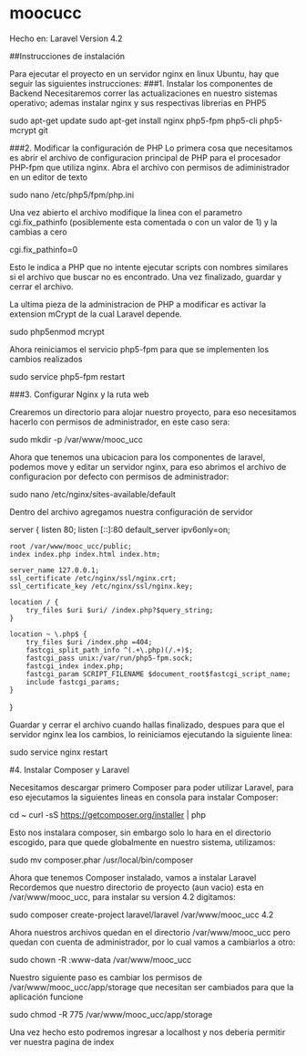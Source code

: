 # moocucc 

Hecho en:
Laravel Version 4.2 

##Instrucciones de instalación

Para ejecutar el proyecto en un servidor nginx en linux Ubuntu, hay que seguir las siguientes instrucciones:
###1. Instalar los componentes de Backend
Necesitaremos correr las actualizaciones en nuestro sistemas operativo; ademas instalar nginx y sus respectivas librerias en PHP5

sudo apt-get update
sudo apt-get install nginx php5-fpm php5-cli php5-mcrypt git


###2. Modificar la configuración de PHP
Lo primera cosa que necesitamos es abrir el archivo de configuracion principal de PHP
para el procesador PHP-fpm que utiliza nginx. Abra el archivo con permisos de adiministrador en un editor de texto

sudo nano /etc/php5/fpm/php.ini

Una vez abierto el archivo modifique la linea con el parametro cgi.fix_pathinfo (posiblemente esta comentada o con un valor de 1) y la cambias a cero

cgi.fix_pathinfo=0

Esto le indica a PHP que no intente ejecutar scripts con nombres similares si el archivo que buscar no es encontrado.
Una vez finalizado, guardar y cerrar el archivo.

La ultima pieza de la administracion de PHP a modificar es activar la extension mCrypt
de la cual Laravel depende.

sudo php5enmod mcrypt

Ahora reiniciamos el servicio php5-fpm para que se implementen los cambios realizados

sudo service php5-fpm restart

###3. Configurar Nginx y la ruta web

Crearemos un directorio para alojar nuestro proyecto, para eso necesitamos hacerlo con permisos de administrador, en este caso sera:

sudo mkdir -p /var/www/mooc_ucc

Ahora que tenemos una ubicacion para los componentes de laravel, podemos move y editar un servidor nginx, para eso abrimos el archivo de configuracion por defecto con permisos de administrador:

sudo nano /etc/nginx/sites-available/default

Dentro del archivo agregamos nuestra configuración de servidor


server {
	listen 80;
	listen [::]:80 default_server ipv6only=on;

	root /var/www/mooc_ucc/public;
	index index.php index.html index.htm;	

	server_name 127.0.0.1;
	ssl_certificate /etc/nginx/ssl/nginx.crt;
	ssl_certificate_key /etc/nginx/ssl/nginx.key;
	
	location / {
		try_files $uri $uri/ /index.php?$query_string;
	}

	location ~ \.php$ {
		try_files $uri /index.php =404;
		fastcgi_split_path_info ^(.+\.php)(/.+)$;
		fastcgi_pass unix:/var/run/php5-fpm.sock;
		fastcgi_index index.php;
		fastcgi_param SCRIPT_FILENAME $document_root$fastcgi_script_name;
		include fastcgi_params;
	}

}


Guardar y cerrar el archivo cuando hallas finalizado, despues para que el servidor nginx lea los cambios, lo reiniciamos ejecutando la siguiente linea:

sudo service nginx restart

#4. Instalar Composer y Laravel

Necesitamos descargar primero Composer para poder utilizar Laravel, para eso ejecutamos la siguientes lineas en consola para instalar Composer:

cd ~
curl -sS https://getcomposer.org/installer | php

Esto nos instalara composer, sin embargo solo lo hara en el directorio escogido, para que quede globalmente en nuestro sistema, utilizamos:

sudo mv composer.phar /usr/local/bin/composer

Ahora que tenemos Composer instalado, vamos a instalar Laravel
Recordemos que nuestro directorio de proyecto (aun vacio) esta en /var/www/mooc_ucc, para instalar su version 4.2 digitamos:

sudo composer create-project laravel/laravel /var/www/mooc_ucc 4.2

Ahora nuestros archivos quedan en el directorio /var/www/mooc_ucc pero quedan con cuenta de administrador, por lo cual vamos a cambiarlos a otro:

sudo chown -R :www-data /var/www/mooc_ucc

Nuestro siguiente paso es cambiar los permisos de /var/www/mooc_ucc/app/storage que necesitan ser cambiados para que la aplicación funcione

sudo chmod -R 775 /var/www/mooc_ucc/app/storage

Una vez hecho esto podremos ingresar a localhost y nos deberia permitir ver nuestra pagina de index



